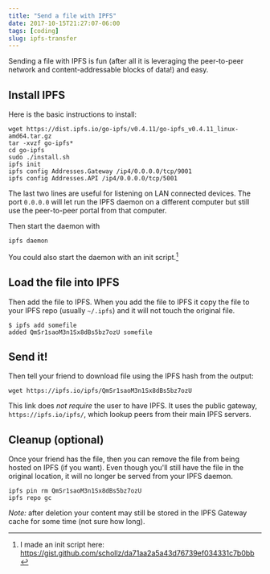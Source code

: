 ```yaml
---
title: "Send a file with IPFS"
date: 2017-10-15T21:27:07-06:00
tags: [coding]
slug: ipfs-transfer
---
```


Sending a file with IPFS is fun (after all it is leveraging the peer-to-peer network and content-addressable blocks of data!) and easy. 

## Install IPFS

Here is the basic instructions to install:

```
wget https://dist.ipfs.io/go-ipfs/v0.4.11/go-ipfs_v0.4.11_linux-amd64.tar.gz
tar -xvzf go-ipfs*
cd go-ipfs
sudo ./install.sh
ipfs init
ipfs config Addresses.Gateway /ip4/0.0.0.0/tcp/9001
ipfs config Addresses.API /ip4/0.0.0.0/tcp/5001
```

The last two lines are useful for listening on LAN connected devices. The port `0.0.0.0` will let run the IPFS daemon on a different computer but still use the peer-to-peer portal from that computer.

Then start the daemon with

```
ipfs daemon
```

You could also start the daemon with an init script.[^1]

## Load the file into IPFS

Then add the file to IPFS. When you add the file to IPFS it copy the file to your IPFS repo (usually `~/.ipfs`) and it will not touch the original file.

```
$ ipfs add somefile
added QmSr1saoM3n1Sx8dBs5bz7ozU somefile
```

## Send it!

Then tell your friend to download file using the IPFS hash from the output:

```
wget https://ipfs.io/ipfs/QmSr1saoM3n1Sx8dBs5bz7ozU
```

This link does *not require* the user to have IPFS. It uses the public gateway, `https://ipfs.io/ipfs/`, which lookup peers from their main IPFS servers.

## Cleanup (optional)

Once your friend has the file, then you can remove the file from being hosted on IPFS (if you want). Even though you'll still have the file in the original location, it will no longer be served from your IPFS daemon.

```
ipfs pin rm QmSr1saoM3n1Sx8dBs5bz7ozU
ipfs repo gc
```


_Note:_ after deletion your content may still be stored in the IPFS Gateway cache for some time (not sure how long).

[^another]: IPFS is still growing, and the distributed hash table lookup means it may take quite awhile to transfer big files.

[^1]: I made an init script here: https://gist.github.com/schollz/da71aa2a5a43d76739ef034331c7b0bb
